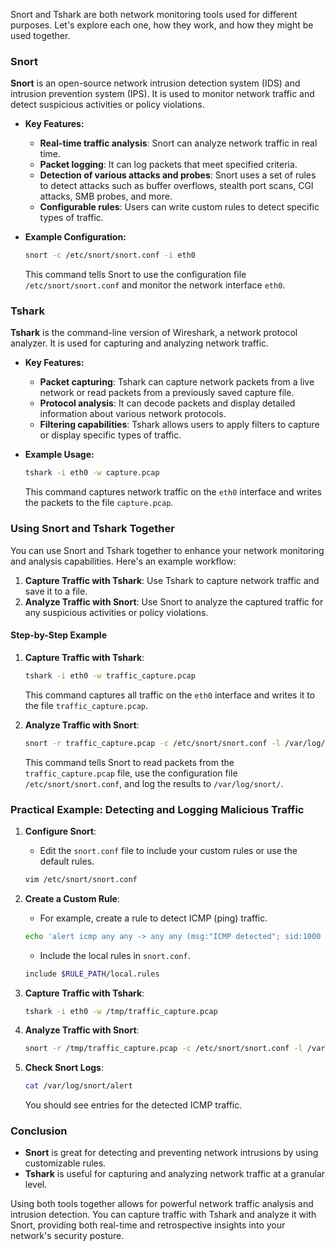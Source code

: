 Snort and Tshark are both network monitoring tools used for different purposes. Let's explore each one, how they work, and how they might be used together.

### Snort

**Snort** is an open-source network intrusion detection system (IDS) and intrusion prevention system (IPS). It is used to monitor network traffic and detect suspicious activities or policy violations.

- **Key Features:**
  - **Real-time traffic analysis**: Snort can analyze network traffic in real time.
  - **Packet logging**: It can log packets that meet specified criteria.
  - **Detection of various attacks and probes**: Snort uses a set of rules to detect attacks such as buffer overflows, stealth port scans, CGI attacks, SMB probes, and more.
  - **Configurable rules**: Users can write custom rules to detect specific types of traffic.

- **Example Configuration:**
  ```sh
  snort -c /etc/snort/snort.conf -i eth0
  ```

  This command tells Snort to use the configuration file `/etc/snort/snort.conf` and monitor the network interface `eth0`.

### Tshark

**Tshark** is the command-line version of Wireshark, a network protocol analyzer. It is used for capturing and analyzing network traffic.

- **Key Features:**
  - **Packet capturing**: Tshark can capture network packets from a live network or read packets from a previously saved capture file.
  - **Protocol analysis**: It can decode packets and display detailed information about various network protocols.
  - **Filtering capabilities**: Tshark allows users to apply filters to capture or display specific types of traffic.

- **Example Usage:**
  ```sh
  tshark -i eth0 -w capture.pcap
  ```

  This command captures network traffic on the `eth0` interface and writes the packets to the file `capture.pcap`.

### Using Snort and Tshark Together

You can use Snort and Tshark together to enhance your network monitoring and analysis capabilities. Here's an example workflow:

1. **Capture Traffic with Tshark**: Use Tshark to capture network traffic and save it to a file.
2. **Analyze Traffic with Snort**: Use Snort to analyze the captured traffic for any suspicious activities or policy violations.

#### Step-by-Step Example

1. **Capture Traffic with Tshark**:
   ```sh
   tshark -i eth0 -w traffic_capture.pcap
   ```
   This command captures all traffic on the `eth0` interface and writes it to the file `traffic_capture.pcap`.

2. **Analyze Traffic with Snort**:
   ```sh
   snort -r traffic_capture.pcap -c /etc/snort/snort.conf -l /var/log/snort/
   ```
   This command tells Snort to read packets from the `traffic_capture.pcap` file, use the configuration file `/etc/snort/snort.conf`, and log the results to `/var/log/snort/`.

### Practical Example: Detecting and Logging Malicious Traffic

1. **Configure Snort**:
   - Edit the `snort.conf` file to include your custom rules or use the default rules.

   ```sh
   vim /etc/snort/snort.conf
   ```

2. **Create a Custom Rule**:
   - For example, create a rule to detect ICMP (ping) traffic.

   ```sh
   echo 'alert icmp any any -> any any (msg:"ICMP detected"; sid:1000 001; rev:1;)' >> /etc/snort/rules/local.rules
   ```

   - Include the local rules in `snort.conf`.

   ```sh
   include $RULE_PATH/local.rules
   ```

3. **Capture Traffic with Tshark**:

   ```sh
   tshark -i eth0 -w /tmp/traffic_capture.pcap
   ```

4. **Analyze Traffic with Snort**:

   ```sh
   snort -r /tmp/traffic_capture.pcap -c /etc/snort/snort.conf -l /var/log/snort/
   ```

5. **Check Snort Logs**:

   ```sh
   cat /var/log/snort/alert
   ```

   You should see entries for the detected ICMP traffic.

### Conclusion

- **Snort** is great for detecting and preventing network intrusions by using customizable rules.
- **Tshark** is useful for capturing and analyzing network traffic at a granular level.

Using both tools together allows for powerful network traffic analysis and intrusion detection. You can capture traffic with Tshark and analyze it with Snort, providing both real-time and retrospective insights into your network's security posture.